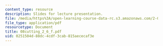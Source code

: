 ```yaml
---
content_type: resource
description: Slides for lecture presentation.
file: /media/https%3A/open-learning-course-data-rc.s3.amazonaws.com/2-008-design-and-manufacturing-ii-spring-2004/0251504d88dc4cdf3cab815aececaf3e_08cutting_2_6_f.pdf
file_type: application/pdf
resourcetype: Document
title: 08cutting_2_6_f.pdf
uid: 0251504d-88dc-4cdf-3cab-815aececaf3e
---
```

